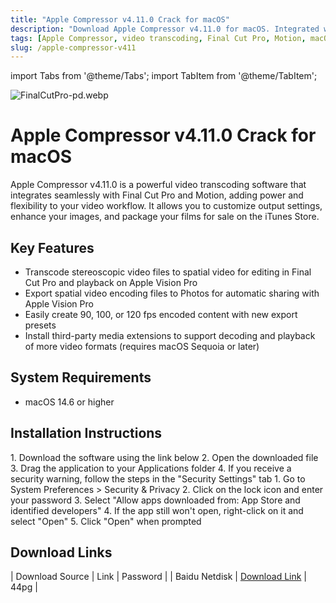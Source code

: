```yaml
---
title: "Apple Compressor v4.11.0 Crack for macOS"
description: "Download Apple Compressor v4.11.0 for macOS. Integrated with Final Cut Pro and Motion, it adds power and flexibility to video transcoding."
tags: [Apple Compressor, video transcoding, Final Cut Pro, Motion, macOS, crack, download]
slug: /apple-compressor-v411
---
```


import Tabs from '@theme/Tabs';
import TabItem from '@theme/TabItem';

![FinalCutPro-pd.webp](https://list.ucards.store/d/img/FinalCutPro-pd.webp)

# Apple Compressor v4.11.0 Crack for macOS

Apple Compressor v4.11.0 is a powerful video transcoding software that integrates seamlessly with Final Cut Pro and Motion, adding power and flexibility to your video workflow. It allows you to customize output settings, enhance your images, and package your films for sale on the iTunes Store.

## Key Features

- Transcode stereoscopic video files to spatial video for editing in Final Cut Pro and playback on Apple Vision Pro
- Export spatial video encoding files to Photos for automatic sharing with Apple Vision Pro
- Easily create 90, 100, or 120 fps encoded content with new export presets
- Install third-party media extensions to support decoding and playback of more video formats (requires macOS Sequoia or later)

## System Requirements

- macOS 14.6 or higher

## Installation Instructions

<Tabs>
  <TabItem value="standard" label="Standard Installation" default>
    1. Download the software using the link below
    2. Open the downloaded file
    3. Drag the application to your Applications folder
    4. If you receive a security warning, follow the steps in the "Security Settings" tab
  </TabItem>
  <TabItem value="security" label="Security Settings">
    1. Go to System Preferences > Security & Privacy
    2. Click on the lock icon and enter your password
    3. Select "Allow apps downloaded from: App Store and identified developers"
    4. If the app still won't open, right-click on it and select "Open"
    5. Click "Open" when prompted
  </TabItem>
</Tabs>

## Download Links

| Download Source | Link | Password |
| Baidu Netdisk | [Download Link](https://pan.baidu.com/s/1COhop_2D3MaBrl5Ylg2gVQ?pwd=44pg) | 44pg |

